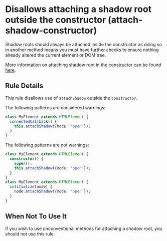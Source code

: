 # Disallows attaching a shadow root outside the constructor (attach-shadow-constructor)

Shadow roots should always be attached inside the constructor as doing so in another method means you must have further checks to ensure nothing already altered the current element or DOM tree.

More information on attaching shadow root in the constructor can be found
[here](https://developers.google.com/web/fundamentals/web-components/best-practices#create-your-shadow-root-in-the-constructor).

## Rule Details

This rule disallows use of `attachShadow` outside the `constructor`.

The following patterns are considered warnings:

```ts
class MyElement extends HTMLElement {
  connectedCallback() {
    this.attachShadow({mode: 'open'});
  }
}
```

The following patterns are not warnings:

```ts
class MyElement extends HTMLElement {
  constructor() {
    super();
    this.attachShadow({mode: 'open'});
  }
}
class MyElement extends HTMLElement {
  intitialize(node) {
    node.attachShadow({mode: 'open'});
  }
}
```

## When Not To Use It

If you wish to use unconventional methods for attaching a shadow root, you should not use this rule.
